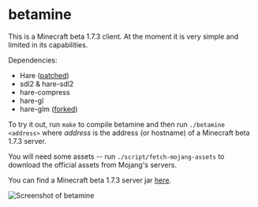 # betamine

This is a Minecraft beta 1.7.3 client. At the moment it is very simple and
limited in its capabilities.

Dependencies:

* Hare ([patched](https://lists.sr.ht/~sircmpwn/hare-dev/patches/56009))
* sdl2 & hare-sdl2
* hare-compress
* hare-gl
* hare-glm ([forked](https://git.sr.ht/~sircmpwn/hare-glm))

To try it out, run `make` to compile betamine and then run `./betamine <address>`
where _address_ is the address (or hostname) of a Minecraft beta 1.7.3 server.

You will need some assets -- run `./script/fetch-mojang-assets` to download the
official assets from Mojang's servers.

You can find a Minecraft beta 1.7.3 server jar
[here](https://files.betacraft.uk/server-archive/beta/b1.7.3.jar).

![Screenshot of betamine](https://redacted.moe/f/6a5160eb.png)
